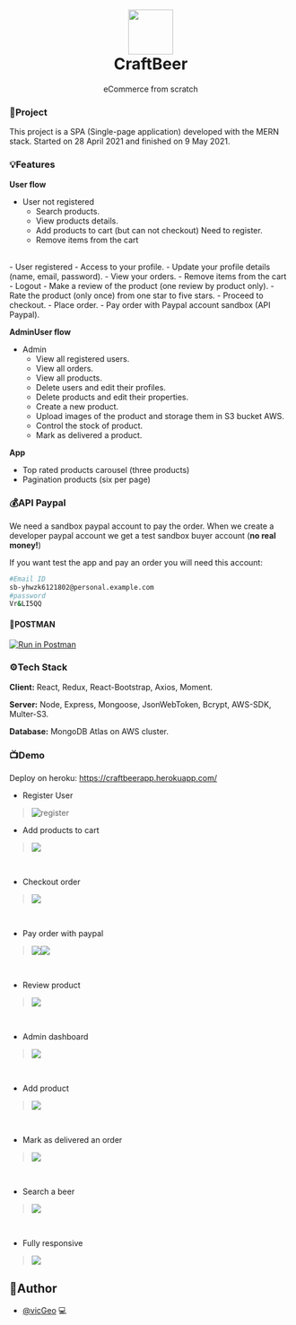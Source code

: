 <h1 align="center">
  <img src="https://svgur.com/i/X6y.svg" height="80px"/>
  <br/>
  CraftBeer
</h1>
<p align="center">eCommerce from scratch </p>

### 🔨Project

This project is a SPA (Single-page application) developed with the MERN stack. Started on 28 April 2021 and finished on 9 May 2021.

### 💡Features

**User flow**

- User not registered
  - Search products.
  - View products details.
  - Add products to cart (but can not checkout) Need to register.
  - Remove items from the cart
</br>
- User registered
  - Access to your profile.
  - Update your profile details (name, email, password).
  - View your orders.
  - Remove items from the cart
  - Logout
  - Make a review of the product (one review by product only).
  - Rate the product (only once) from one star to five stars.
  - Proceed to checkout.
  - Place order.
  - Pay order with Paypal account sandbox (API Paypal).

**AdminUser flow**

- Admin
  - View all registered users.
  - View all orders.
  - View all products.
  - Delete users and edit their profiles.
  - Delete products and edit their properties.
  - Create a new product.
  - Upload images of the product and storage them in S3 bucket AWS.
  - Control the stock of product.
  - Mark as delivered a product.

**App**

- Top rated products carousel (three products)
- Pagination products (six per page)

### 💰API Paypal
We need a sandbox paypal account to pay the order.
When we create a developer paypal account we get a test sandbox buyer account (**no real money!**)

If you want test the app and pay an order you will need this account:

```bash
#Email ID
sb-yhwzk6121802@personal.example.com
#password
Vr&LI5QQ
```
#### 🚀POSTMAN

[![Run in Postman](https://run.pstmn.io/button.svg)](https://app.getpostman.com/run-collection/9a5490d15448c43de6fe?action=collection%2Fimport)

### ⚙️Tech Stack

**Client:** React, Redux, React-Bootstrap, Axios, Moment.

**Server:** Node, Express, Mongoose, JsonWebToken, Bcrypt, AWS-SDK, Multer-S3.

**Database:** MongoDB Atlas on AWS cluster.

### 📺Demo

Deploy on heroku: https://craftbeerapp.herokuapp.com/

- Register User

>![register](https://i.imgur.com/aiqaA7R.gif)

- Add products to cart
>![](https://s3.gifyu.com/images/2021-05-10T16-40-04.gif)
</br>

- Checkout order
>![](https://s3.gifyu.com/images/2021-05-10T16-56-441.gif)
</br>

- Pay order with paypal
>![](https://i.imgur.com/eRxb7OP.png)![](https://s3.gifyu.com/images/2021-05-10T17-20-301.gif)
</br>

- Review product
>![](https://s3.gifyu.com/images/2021-05-10T17-26-13.gif)
</br>

- Admin dashboard
>![](https://s3.gifyu.com/images/2021-05-10T17-36-32.gif)
</br>

- Add product
>![](https://s3.gifyu.com/images/2021-05-10T17-49-30.gif)
</br>

- Mark as delivered an order
>![](https://s3.gifyu.com/images/2021-05-10T18-04-30.gif)
</br>

- Search a beer
>![](https://s3.gifyu.com/images/2021-05-10T18-11-35.gif)
</br>

- Fully responsive
>![](https://i.imgur.com/nFN2wu0.png)



## 📝Author

- [@vicGeo](https://github.com/vicGeo) 💻

